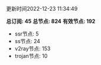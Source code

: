 更新时间2022-12-23 11:34:49

**总订阅: 45**
**总节点: 824**
**有效节点: 192**
- ssr节点: 5
- ss节点: 24
- v2ray节点: 153
- trojan节点: 10
